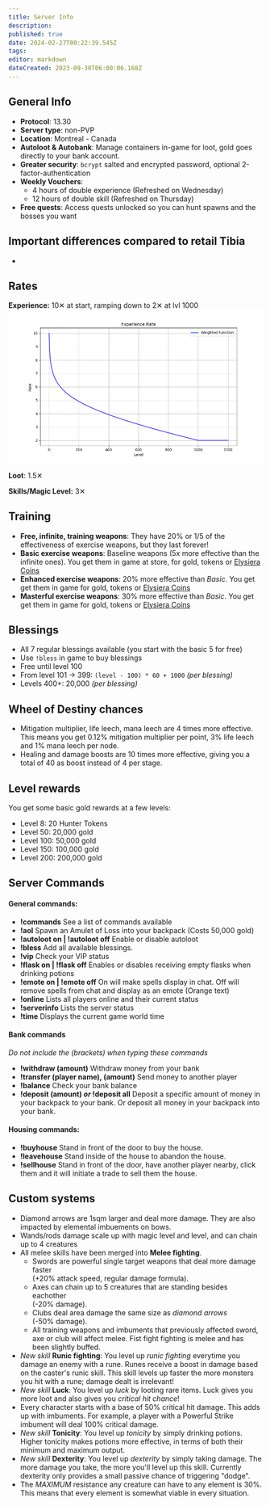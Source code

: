 ```yaml
---
title: Server Info
description: 
published: true
date: 2024-02-27T00:22:39.545Z
tags: 
editor: markdown
dateCreated: 2023-09-30T06:00:06.168Z
---
```


## General Info

-   **Protocol**: 13.30
-   **Server type**: non-PVP
-   **Location**: Montreal - Canada
-   **Autoloot & Autobank**: Manage containers in-game for loot, gold goes directly to your bank account.
-   **Greater security**: `bcrypt` salted and encrypted password, optional 2-factor-authentication
-   **Weekly Vouchers**:
    -   4 hours of double experience (Refreshed on Wednesday)
    -   12 hours of double skill (Refreshed on Thursday)
-   **Free quests**: Access quests unlocked so you can hunt spawns and the bosses you want

## Important differences compared to retail Tibia

- 

## Rates

**Experience:** 10✕ at start, ramping down to 2✕ at lvl 1000
![exp-rate.png](/exp-rate.png)

**Loot**: 1.5✕

**Skills/Magic Level:** 3✕

## Training

-   **Free, infinite, training weapons**: They have 20% or 1/5 of the effectiveness of exercise weapons, but they last forever!
-   **Basic exercise weapons**: Baseline weapons (5x more effective than the infinite ones). You get them in game at store, for gold, tokens or [Elysiera Coins](https://elysiera.com/shop)
-   **Enhanced exercise weapons**: 20% more effective than *Basic*. You get get them in game for gold, tokens or [Elysiera Coins](https://elysiera.com/shop)
-   **Masterful exercise weapons**: 30% more effective than *Basic*. You get get them in game for gold, tokens or [Elysiera Coins](https://elysiera.com/shop)

## Blessings

-   All 7 regular blessings available (you start with the basic 5 for free)
-   Use `!bless` in game to buy blessings
-   Free until level 100
-   From level 101 -> 399: `(level - 100) * 60 + 1000` *(per blessing)*
-   Levels 400+: 20,000 *(per blessing)*

## Wheel of Destiny chances

- Mitigation multiplier, life leech, mana leech are 4 times more effective. This means you get 0.12% mitigation multiplier per point, 3% life leech and 1% mana leech per node.
- Healing and damage boosts are 10 times more effective, giving you a total of 40 as boost instead of 4 per stage.

## Level rewards

You get some basic gold rewards at a few levels:

-   Level 8: 20 Hunter Tokens
-   Level 50: 20,000 gold
-   Level 100: 50,000 gold
-   Level 150: 100,000 gold
-   Level 200: 200,000 gold

## Server Commands
#### **General commands:**
-   **!commands**
See a list of commands available
-   **!aol**
Spawn an Amulet of Loss into your backpack (Costs 50,000 gold)
- **!autoloot on | !autoloot off**
Enable or disable autoloot
-   **!bless**
Add all available blessings.
-   **!vip**
Check your VIP status
-   **!flask on	 | !flask off**
Enables or disables receiving empty flasks when drinking potions
-   **!emote on	 | !emote off**
On will make spells display in chat.
Off will remove spells from chat and display as an emote (Orange text)
-   **!online**
Lists all players online and their current status
-   **!serverinfo**
Lists the server status
-   **!time**
Displays the current game world time


#### **Bank commands**
*Do not include the (brackets) when typing these commands*
-   **!withdraw (amount)**
Withdraw money from your bank
-   **!transfer (player name), (amount)**
Send money to another player
-   **!balance**
Check your bank balance
-   **!deposit (amount) *or* !deposit all**
Deposit a specific amount of money in your backpack to your bank.
Or deposit all money in your backpack into your bank.

#### **Housing commands:**
-   **!buyhouse**
Stand in front of the door to buy the house.
-   **!leavehouse**
Stand inside of the house to abandon the house.
-   **!sellhouse**
Stand in front of the door, have another player nearby, click them and it will initiate a trade to sell them the house.

## Custom systems

-   Diamond arrows are 1sqm larger and deal more damage. They are also impacted by elemental imbuements on bows.
-   Wands/rods damage scale up with magic level and level, and can chain up to 4 creatures
-   All melee skills have been merged into **Melee fighting**.
    -   Swords are powerful single target weapons that deal more damage faster  
        (+20% attack speed, regular damage formula).
    -   Axes can chain up to 5 creatures that are standing besides eachother  
        (-20% damage).
    -   Clubs deal area damage the same size as *diamond arrows*  
        (-50% damage).
    -   All training weapons and imbuments that previously affected sword, axe or club will affect melee. Fist fight fighting is melee and has been slightly buffed.
-   *New skill* **Runic fighting**: You level up *runic fighting* everytime you damage an enemy with a rune. Runes receive a boost in damage based on the caster's runic skill. This skill levels up faster the more monsters you hit with a rune; damage dealt is irrelevant!
-   *New skill* **Luck**: You level up *luck* by looting rare items. Luck gives you more loot and also gives you *critical hit chance*!
-   Every character starts with a base of 50% critical hit damage. This adds up with imbuments. For example, a player with a Powerful Strike imbument will deal 100% critical damage.
-   *New skill* **Tonicity**: You level up *tonicity* by simply drinking potions. Higher tonicity makes potions more effective, in terms of both their minimum and maximum output.
-   *New skill* **Dexterity**: You level up *dexterity* by simply taking damage. The more damage you take, the more you'll level up this skill. Currently dexterity only provides a small passive chance of triggering "dodge".
-   The *MAXIMUM* resistance any creature can have to any element is 30%. This means that every element is somewhat viable in every situation.